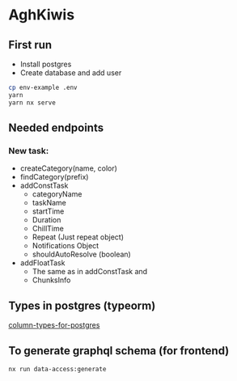 # AghKiwis

## First run

- Install postgres
- Create database and add user

```bash
cp env-example .env
yarn
yarn nx serve
```

## Needed endpoints

### New task:
- createCategory(name, color)
- findCategory(prefix)
- addConstTask
    - categoryName
    - taskName
    - startTime
    - Duration 
    - ChillTime
    - Repeat (Just repeat object)
    - Notifications Object
    - shouldAutoResolve (boolean)
- addFloatTask
    - The same as in addConstTask and
    - ChunksInfo


## Types in postgres (typeorm)

[column-types-for-postgres](https://orkhan.gitbook.io/typeorm/docs/entities#column-types-for-postgres)

## To generate graphql schema (for frontend)

```bash
nx run data-access:generate
```

